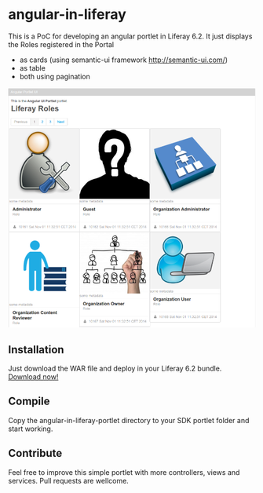 # angular-in-liferay
This is a PoC for developing an angular portlet in Liferay 6.2.
It just displays the Roles registered in the Portal 
* as cards (using semantic-ui framework http://semantic-ui.com/)
* as table
* both using pagination

![Alt text](/screenshots/angular-in-liferay.png?raw=true "Optional Title")

## Installation
Just download the WAR file and deploy in your Liferay 6.2 bundle.
[Download now!](https://github.com/dtodo1paco/angular-in-liferay/raw/master/dist/angular-in-liferay-portlet-6.2.0.1.war)

## Compile
Copy the angular-in-liferay-portlet directory to your SDK portlet folder and start working. 

## Contribute
Feel free to improve this simple portlet with more controllers, views and services. Pull requests are wellcome.
